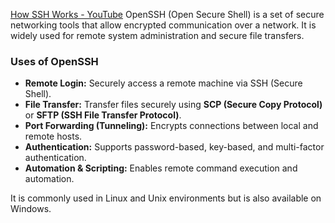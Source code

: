 [How SSH Works - YouTube](https://www.youtube.com/watch?v=5JvLV2-ngCI)
OpenSSH (Open Secure Shell) is a set of secure networking tools that allow encrypted communication over a network. It is widely used for remote system administration and secure file transfers.

### **Uses of OpenSSH**

- **Remote Login:** Securely access a remote machine via SSH (Secure Shell).
- **File Transfer:** Transfer files securely using **SCP (Secure Copy Protocol)** or **SFTP (SSH File Transfer Protocol)**.
- **Port Forwarding (Tunneling):** Encrypts connections between local and remote hosts.
- **Authentication:** Supports password-based, key-based, and multi-factor authentication.
- **Automation & Scripting:** Enables remote command execution and automation.

It is commonly used in Linux and Unix environments but is also available on Windows.